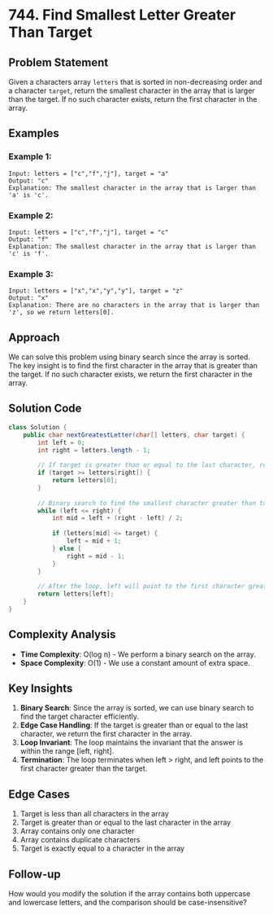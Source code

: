 # 744. Find Smallest Letter Greater Than Target

## Problem Statement
Given a characters array `letters` that is sorted in non-decreasing order and a character `target`, return the smallest character in the array that is larger than the target. If no such character exists, return the first character in the array.

## Examples

### Example 1:
```
Input: letters = ["c","f","j"], target = "a"
Output: "c"
Explanation: The smallest character in the array that is larger than 'a' is 'c'.
```

### Example 2:
```
Input: letters = ["c","f","j"], target = "c"
Output: "f"
Explanation: The smallest character in the array that is larger than 'c' is 'f'.
```

### Example 3:
```
Input: letters = ["x","x","y","y"], target = "z"
Output: "x"
Explanation: There are no characters in the array that is larger than 'z', so we return letters[0].
```

## Approach
We can solve this problem using binary search since the array is sorted. The key insight is to find the first character in the array that is greater than the target. If no such character exists, we return the first character in the array.

## Solution Code
```java
class Solution {
    public char nextGreatestLetter(char[] letters, char target) {
        int left = 0;
        int right = letters.length - 1;
        
        // If target is greater than or equal to the last character, return the first character
        if (target >= letters[right]) {
            return letters[0];
        }
        
        // Binary search to find the smallest character greater than target
        while (left <= right) {
            int mid = left + (right - left) / 2;
            
            if (letters[mid] <= target) {
                left = mid + 1;
            } else {
                right = mid - 1;
            }
        }
        
        // After the loop, left will point to the first character greater than target
        return letters[left];
    }
}
```

## Complexity Analysis
- **Time Complexity**: O(log n) - We perform a binary search on the array.
- **Space Complexity**: O(1) - We use a constant amount of extra space.

## Key Insights
1. **Binary Search**: Since the array is sorted, we can use binary search to find the target character efficiently.
2. **Edge Case Handling**: If the target is greater than or equal to the last character, we return the first character in the array.
3. **Loop Invariant**: The loop maintains the invariant that the answer is within the range [left, right].
4. **Termination**: The loop terminates when left > right, and left points to the first character greater than the target.

## Edge Cases
1. Target is less than all characters in the array
2. Target is greater than or equal to the last character in the array
3. Array contains only one character
4. Array contains duplicate characters
5. Target is exactly equal to a character in the array

## Follow-up
How would you modify the solution if the array contains both uppercase and lowercase letters, and the comparison should be case-insensitive?
